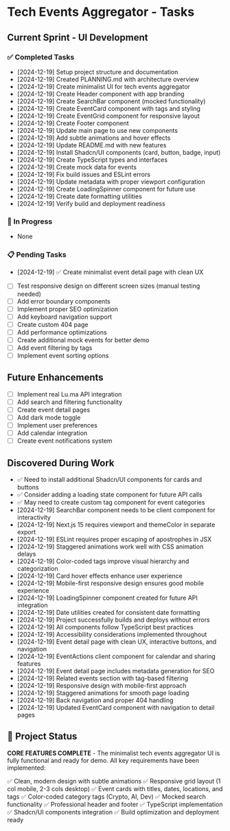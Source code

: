 # Tech Events Aggregator - Tasks

## Current Sprint - UI Development

### ✅ Completed Tasks
- [2024-12-19] Setup project structure and documentation
- [2024-12-19] Created PLANNING.md with architecture overview
- [2024-12-19] Create minimalist UI for tech events aggregator
- [2024-12-19] Create Header component with app branding
- [2024-12-19] Create SearchBar component (mocked functionality)
- [2024-12-19] Create EventCard component with tags and styling
- [2024-12-19] Create EventGrid component for responsive layout
- [2024-12-19] Create Footer component
- [2024-12-19] Update main page to use new components
- [2024-12-19] Add subtle animations and hover effects
- [2024-12-19] Update README.md with new features
- [2024-12-19] Install Shadcn/UI components (card, button, badge, input)
- [2024-12-19] Create TypeScript types and interfaces
- [2024-12-19] Create mock data for events
- [2024-12-19] Fix build issues and ESLint errors
- [2024-12-19] Update metadata with proper viewport configuration
- [2024-12-19] Create LoadingSpinner component for future use
- [2024-12-19] Create date formatting utilities
- [2024-12-19] Verify build and deployment readiness

### 🔄 In Progress
- None

### 📋 Pending Tasks
- [2024-12-19] ✅ Create minimalist event detail page with clean UX
- [ ] Test responsive design on different screen sizes (manual testing needed)
- [ ] Add error boundary components
- [ ] Implement proper SEO optimization
- [ ] Add keyboard navigation support
- [ ] Create custom 404 page
- [ ] Add performance optimizations
- [ ] Create additional mock events for better demo
- [ ] Add event filtering by tags
- [ ] Implement event sorting options

## Future Enhancements
- [ ] Implement real Lu.ma API integration
- [ ] Add search and filtering functionality
- [ ] Create event detail pages
- [ ] Add dark mode toggle
- [ ] Implement user preferences
- [ ] Add calendar integration
- [ ] Create event notifications system

## Discovered During Work
- ✅ Need to install additional Shadcn/UI components for cards and buttons
- ✅ Consider adding a loading state component for future API calls
- ✅ May need to create custom tag component for event categories
- [2024-12-19] SearchBar component needs to be client component for interactivity
- [2024-12-19] Next.js 15 requires viewport and themeColor in separate export
- [2024-12-19] ESLint requires proper escaping of apostrophes in JSX
- [2024-12-19] Staggered animations work well with CSS animation delays
- [2024-12-19] Color-coded tags improve visual hierarchy and categorization
- [2024-12-19] Card hover effects enhance user experience
- [2024-12-19] Mobile-first responsive design ensures good mobile experience
- [2024-12-19] LoadingSpinner component created for future API integration
- [2024-12-19] Date utilities created for consistent date formatting
- [2024-12-19] Project successfully builds and deploys without errors
- [2024-12-19] All components follow TypeScript best practices
- [2024-12-19] Accessibility considerations implemented throughout
- [2024-12-19] Event detail page with clean UX, interactive buttons, and navigation
- [2024-12-19] EventActions client component for calendar and sharing features
- [2024-12-19] Event detail page includes metadata generation for SEO
- [2024-12-19] Related events section with tag-based filtering
- [2024-12-19] Responsive design with mobile-first approach
- [2024-12-19] Staggered animations for smooth page loading
- [2024-12-19] Back navigation and proper 404 handling
- [2024-12-19] Updated EventCard component with navigation to detail pages

## 🎉 Project Status
**CORE FEATURES COMPLETE** - The minimalist tech events aggregator UI is fully functional and ready for demo. All key requirements have been implemented:

✅ Clean, modern design with subtle animations
✅ Responsive grid layout (1 col mobile, 2-3 cols desktop)
✅ Event cards with titles, dates, locations, and tags
✅ Color-coded category tags (Crypto, AI, Dev)
✅ Mocked search functionality
✅ Professional header and footer
✅ TypeScript implementation
✅ Shadcn/UI components integration
✅ Build optimization and deployment ready